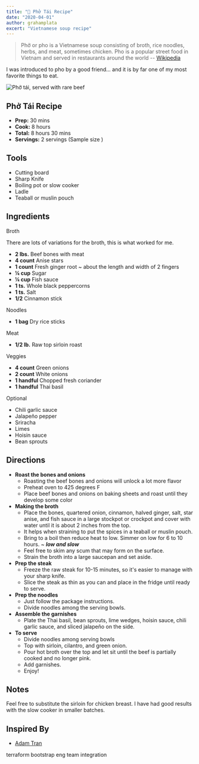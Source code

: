 ```yaml
---
title: "🍜 Phở Tái Recipe"
date: "2020-04-01"
author: grahamplata
excert: "Vietnamese soup recipe"
---
```


> Phở or pho is a Vietnamese soup consisting of broth, rice noodles, herbs, and meat, sometimes chicken. Pho is a popular street food in Vietnam and served in restaurants around the world -- [Wikipedia](https://en.wikipedia.org/wiki/Pho)

I was introduced to pho by a good friend... and it is by far one of my most favorite things to eat.

![Phở tái, served with rare beef](https://external-content.duckduckgo.com/iu/?u=https%3A%2F%2Fnhahanghaisanphiyen.com%2Fwp-content%2Fuploads%2F2018%2F11%2Fpho-tai-nam.jpg&f=1&nofb=1)

## Phở Tái Recipe

- **Prep:** 30 mins
- **Cook:** 8 hours
- **Total:** 8 hours 30 mins
- **Servings:** 2 servings (Sample size )

## Tools

- Cutting board
- Sharp Knife
- Boiling pot or slow cooker
- Ladle
- Teaball or muslin pouch

## Ingredients

Broth

There are lots of variations for the broth, this is what worked for me.

- **2 lbs.** Beef bones with meat
- **4 count** Anise stars
- **1 count** Fresh ginger root ~ about the length and width of 2 fingers
- **¼ cup** Sugar
- **¼ cup** Fish sauce
- **1 ts.** Whole black peppercorns
- **1 ts.** Salt
- **1/2** Cinnamon stick

Noodles

- **1 bag** Dry rice sticks

Meat

- **1/2 lb.** Raw top sirloin roast

Veggies

- **4 count** Green onions
- **2 count** White onions
- **1 handful** Chopped fresh coriander
- **1 handful** Thai basil

Optional

- Chili garlic sauce
- Jalapeño pepper
- Sriracha
- Limes
- Hoisin sauce
- Bean sprouts

## Directions

- **Roast the bones and onions**
  - Roasting the beef bones and onions will unlock a lot more flavor
  - Preheat oven to 425 degrees F
  - Place beef bones and onions on baking sheets and roast until they develop some color
- **Making the broth**
  - Place the bones, quartered onion, cinnamon, halved ginger, salt, star anise, and fish sauce in a large stockpot or crockpot and cover with water until it is about 2 inches from the top.
  - It helps when straining to put the spices in a teaball or muslin pouch.
  - Bring to a boil then reduce heat to low. Simmer on low for 6 to 10 hours. ~ **_low and slow_**
  - Feel free to skim any scum that may form on the surface.
  - Strain the broth into a large saucepan and set aside.
- **Prep the steak**
  - Freeze the raw steak for 10-15 minutes, so it's easier to manage with your sharp knife.
  - Slice the steak as thin as you can and place in the fridge until ready to serve.
- **Prep the noodles**
  - Just follow the package instructions.
  - Divide noodles among the serving bowls.
- **Assemble the garnishes**
  - Plate the Thai basil, bean sprouts, lime wedges, hoisin sauce, chili garlic sauce, and sliced jalapeño on the side.
- **To serve**
  - Divide noodles among serving bowls
  - Top with sirloin, cilantro, and green onion.
  - Pour hot broth over the top and let sit until the beef is partially cooked and no longer pink.
  - Add garnishes.
  - Enjoy!

## Notes

Feel free to substitute the sirloin for chicken breast.
I have had good results with the slow cooker in smaller batches.

## Inspired By

- [Adam Tran](https://www.instagram.com/aviettran)

terraform
bootstrap
eng team integration
